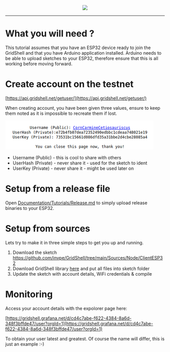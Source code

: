 <p align="center">
<img src=https://gridshl.files.wordpress.com/2022/06/img_3487.png>
</p>  

----------------

# What you will need ?
This tutorial assumes that you have an ESP32 device ready to join the GridShell and that you have Arduino application installed.
Arduino needs to be able to upload sketches to your ESP32, therefore ensure that this is all working before moving forward.

# Create account on the testnet
[https://api.gridshell.net/getuser/](https://api.gridshell.net/getuser/)

When creating account, you have been given three values, ensure to keep them noted
as it is impossible to recreate them if lost.

![Account](https://github.com/invpe/GridShell/blob/main/Resources/Tut6A.png?raw=true)

* Username (Public) - this is cool to share with others
* UserHash (Private) - never share it - used for the sketch to ident
* UserKey (Private) - never share it - might be used later on

# Setup from a release file
Open [Documentation/Tutorials/Release.md](https://github.com/invpe/GridShell/blob/main/Documentation/Tutorials/Release.md) to simply upload release binaries to your ESP32.

# Setup from sources
Lets try to make it in three simple steps to get you up and running.

1. Download the sketch https://github.com/invpe/GridShell/tree/main/Sources/Node/ClientESP32
2. Download GridShell library [here](https://github.com/invpe/GridShell/tree/main/Sources/GridShell) and put all files into sketch folder
3. Update the sketch with account details, WiFi credentials & compile 

# Monitoring
Access your account details with the expolorer page here:

[https://gridshell.grafana.net/d/cd4c7abe-f622-4384-8a6d-348f3bffde47/user?orgId=1](https://gridshell.grafana.net/d/cd4c7abe-f622-4384-8a6d-348f3bffde47/user?orgId=1)

To obtain your user latest and greatest.
Of course the name will differ, this is just an example :-)
 
